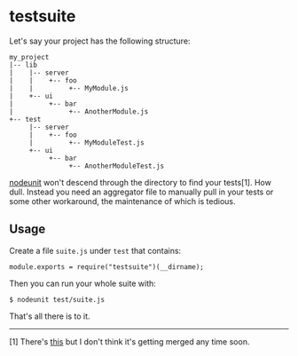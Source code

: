 # testsuite

Let's say your project has the following structure:

```
my_project
|-- lib
|    |-- server
|    |    +-- foo
|    |         +-- MyModule.js
|    +-- ui
|         +-- bar
|              +-- AnotherModule.js
+-- test
     |-- server
     |    +-- foo
     |         +-- MyModuleTest.js
     +-- ui
          +-- bar
               +-- AnotherModuleTest.js
```

[nodeunit](http://github.com/caolan/nodeunit) won't descend through the directory to find your tests[1].  How dull.  Instead you need an aggregator file to manually pull in your tests or some other workaround, the maintenance of which is tedious.

## Usage

Create a file `suite.js` under `test` that contains:

```
module.exports = require("testsuite")(__dirname);
```

Then you can run your whole suite with:

```
$ nodeunit test/suite.js
```

That's all there is to it.

---

[1] There's [this](https://github.com/caolan/nodeunit/pull/54) but I don't think it's getting merged any time soon.
